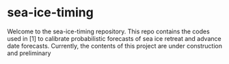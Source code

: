 # sea-ice-timing

Welcome to the sea-ice-timing repository. This repo contains the codes used in [1] to calibrate probabilistic forecasts of sea ice retreat and advance date forecasts. Currently, the contents of this project are under construction and preliminary


